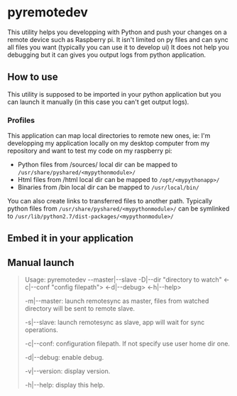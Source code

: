 # pyremotedev
This utility helps you developping with Python and push your changes on a remote device such as Raspberry pi.
It isn't limited on py files and can sync all files you want (typically you can use it to develop ui)
It does not help you debugging but it can gives you output logs from python application.

## How to use
This utility is supposed to be imported in your python application but you can launch it manually (in this case you can't get output logs).

### Profiles
This application can map local directories to remote new ones,
ie: I'm developping my application locally on my desktop computer from my repository and want to test my code on my raspberry pi:
*  Python files from <root>/sources/ local dir can be mapped to ```/usr/share/pyshared/<mypythonmodule>/```
*  Html files from <root>/html local dir can be mapped to ```/opt/<mypythonapp>/```
*  Binaries from <root>/bin local dir can be mapped to ```/usr/local/bin/```

You can also create links to transferred files to another path. Typically python files from ```/usr/share/pyshared/<mypythonmodule>/``` can be symlinked to ```/usr/lib/python2.7/dist-packages/<mypythonmodule>/```

## Embed it in your application

## Manual launch
> Usage: pyremotedev --master|--slave -D|--dir "directory to watch" <-c|--conf "config filepath"> <-d|--debug> <-h|--help>
>
>  -m|--master: launch remotesync as master, files from watched directory will be sent to remote slave.
> 
>  -s|--slave: launch remotesync as slave, app will wait for sync operations.
>
>  -c|--conf: configuration filepath. If not specify use user home dir one.
>
>  -d|--debug: enable debug.
> 
>  -v|--version: display version.
>
>  -h|--help: display this help.
